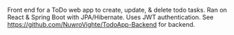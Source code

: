 Front end for a ToDo web app to create, update, & delete todo tasks. Ran on React & Spring Boot with JPA/Hibernate. Uses JWT authentication. See https://github.com/NuwroVighte/TodoApp-Backend for backend.
